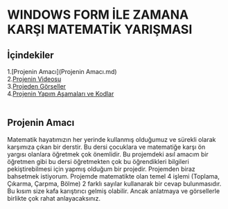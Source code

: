 # WINDOWS FORM İLE ZAMANA KARŞI MATEMATİK YARIŞMASI
## İçindekiler
 1.[Projenin Amacı](Projenin Amacı.md)</br>
 2.[Projenin Videosu]()</br>
 3.[Projeden Görseller]()</br>
 4.[Projenin Yapım Aşamaları ve Kodlar]()</br>
</br>
## Projenin Amacı
Matematik hayatımızın her yerinde kullanmış olduğumuz ve sürekli olarak karşımıza çıkan bir derstir. Bu dersi çocuklara ve matematiğe karşı ön yargısı olanlara öğretmek çok önemlidir. Bu projemdeki asıl amacım bir öğretmen gibi bu dersi öğretmekten çok bu öğrendikleri bilgileri pekiştirebilmesi için yapmış olduğum bir projedir. Projemden biraz bahsetmek istiyorum. Projemde matematikte olan temel 4 işlemi (Toplama, Çıkarma, Çarpma, Bölme) 2 farklı sayılar kullanarak bir cevap bulunmasıdır. Bu kısım size kafa karıştırıcı gelmiş olabilir. Ancak anlatmaya ve görsellerle birlikte çok rahat anlayacaksınız.</br>
